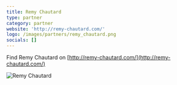 ```yaml
---
title: Remy Chautard
type: partner
category: partner
website: 'http://remy-chautard.com/'
logo: /images/partners/remy_chautard.png
socials: []
---
```


Find Remy Chautard on [http://remy-chautard.com/](http://remy-chautard.com/)

![Remy Chautard](/images/partners/remy_chautard.png)
